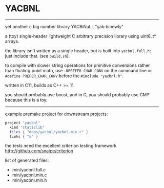 # YACBNL

---


yet another c big number library
YACBiNuLi, "yak-binewly"

a (toy) single-header lightweight C arbitrary precision library using uint8_t* arrays.

the library isn't written as a single header, but is built into `yacbnl.full.h`; just include that. (see `build.sh`).

to compile with slower string operations for primitive conversions rather than floating point math, use `-DPREFER_CHAR_CONV` on the command line or `#define PREFER_CHAR_CONV` before the `#include "yacbnl.h"`.

written in C11, builds as C++ >= 11.

you should probably use boost, and in C, you should probably use GMP because this is a toy.

---

example premake project for downstream projects:

```lua
project "yacbnl"
  kind "staticlib"
  files { "deps/yacbnl/yacbnl.min.c" }
  links { "m" }
```

the tests need the excellent criterion testing framework http://github.com/snaipe/criterion

list of generated files:

- min/yacbnl.full.c
- min/yacbnl.min.c
- min/yacbnl.min.h

